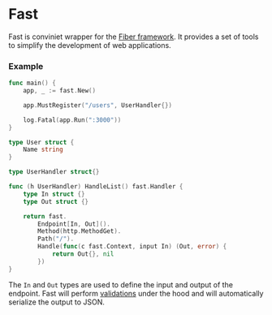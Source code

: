 # Fast

Fast is conviniet wrapper for the [Fiber framework](https://gofiber.io/). It provides a set of tools to simplify the development of web applications.


### Example

```go
func main() {
	app, _ := fast.New()

	app.MustRegister("/users", UserHandler{})

	log.Fatal(app.Run(":3000"))
}

type User struct {
	Name string
}

type UserHandler struct{}

func (h UserHandler) HandleList() fast.Handler {
    type In struct {}
    type Out struct {}

	return fast.
		Endpoint[In, Out]().
		Method(http.MethodGet).
		Path("/").
		Handle(func(c fast.Context, input In) (Out, error) {
			return Out{}, nil
		})
}
```

The `In` and `Out` types are used to define the input and output of the endpoint.
Fast will perform [validations](https://github.com/go-playground/validator) under the hood and will automatically serialize the output to JSON.
